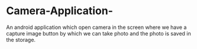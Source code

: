 # Camera-Application-

An android application which open camera in the screen where we have a capture image button by which we can take photo and the photo is saved in the storage.
